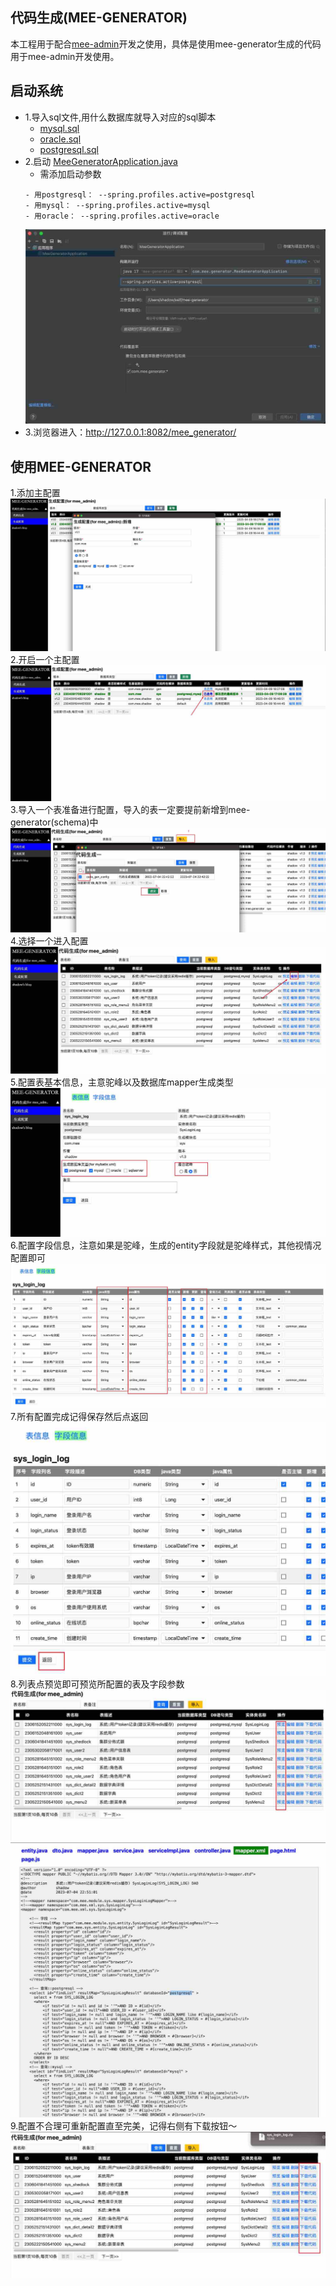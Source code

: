 
## 代码生成(MEE-GENERATOR)
 本工程用于配合[mee-admin](https://github.com/funnyzpc/mee-admin)开发之使用，具体是使用mee-generator生成的代码用于mee-admin开发使用。
 

## 启动系统
+ 1.导入sql文件,用什么数据库就导入对应的sql脚本
  - [mysql.sql](doc%2Fmysql.sql)
  - [oracle.sql](doc%2Foracle.sql)
  - [postgresql.sql](doc%2Fpostgresql.sql)
+ 2.启动 [MeeGeneratorApplication.java](src%2Fmain%2Fjava%2Fcom%2Fmee%2Fgenerator%2FMeeGeneratorApplication.java)
  - 需添加启动参数
  ```
  - 用postgresql： --spring.profiles.active=postgresql
  - 用mysql： --spring.profiles.active=mysql
  - 用oracle： --spring.profiles.active=oracle
  ```
  ![img.jpg](view/img.jpg)  
+ 3.浏览器进入：http://127.0.0.1:8082/mee_generator/

## 使用MEE-GENERATOR
1.添加主配置
![img.jpg](view/img_0.jpg)
2.开启一个主配置
![img_1.jpg](view/img_1.jpg)
3.导入一个表准备进行配置，导入的表一定要提前新增到mee-generator(schema)中
![img_2.jpg](view/img_2.jpg)
4.选择一个进入配置
![img_3.jpg](view/img_3.jpg)
5.配置表基本信息，主意驼峰以及数据库mapper生成类型
![img_4.jpg](view/img_4.jpg)
6.配置字段信息，注意如果是驼峰，生成的entity字段就是驼峰样式，其他视情况配置即可
![img_5.jpg](view/img_5.jpg)
7.所有配置完成记得保存然后点返回
![img_6.jpg](view/img_6.jpg)
8.列表点预览即可预览所配置的表及字段参数
![img_7.jpg](view/img_7.jpg)
![img_8.jpg](view/img_8.jpg)
9.配置不合理可重新配置直至完美，记得右侧有下载按钮～
![img_9.jpg](view/img_9.jpg)